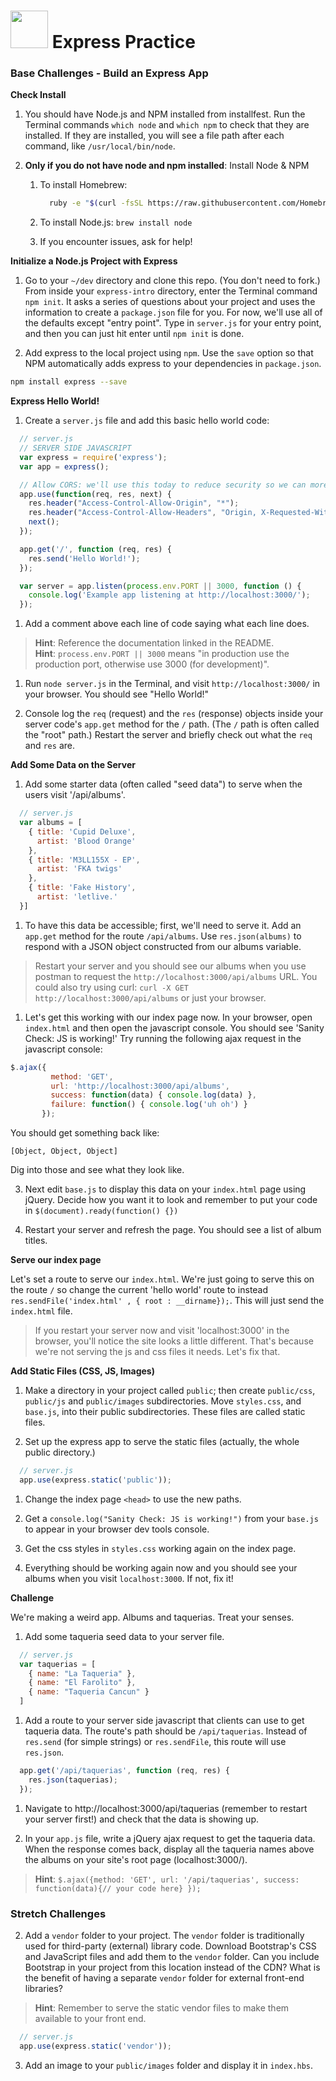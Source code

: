 # <img src="https://cloud.githubusercontent.com/assets/7833470/10423298/ea833a68-7079-11e5-84f8-0a925ab96893.png" width="60"> Express Practice

### Base Challenges - Build an Express App

**Check Install**

1. You should have Node.js and NPM installed from installfest. Run the Terminal commands `which node` and `which npm` to check that they are installed. If they are installed, you will see a file path after each command, like `/usr/local/bin/node`.

1. **Only if you do not have node and npm installed**:
  Install Node & NPM   

    1. To install Homebrew:

        ```bash
          ruby -e "$(curl -fsSL https://raw.githubusercontent.com/Homebrew/install/master/install)"
        ```

    2. To install Node.js: `brew install node`
    3. If you encounter issues, ask for help!

**Initialize a Node.js Project with Express**

1. Go to your `~/dev` directory and clone this repo.  (You don't need to fork.)  From inside your `express-intro` directory, enter the Terminal command `npm init`. It asks a series of questions about your project and uses the information to create a `package.json` file for you. For now, we'll use all of the defaults except "entry point". Type in `server.js` for your entry point, and then you can just hit enter until `npm init` is done.  

2. Add express to the local project using `npm`. Use the `save` option so that NPM automatically adds express to your dependencies in `package.json`.

  ```bash
  npm install express --save
  ```

**Express Hello World!**

1. Create a `server.js` file and add this basic hello world code:

  ```js
    // server.js
    // SERVER SIDE JAVASCRIPT
    var express = require('express');
    var app = express();

    // Allow CORS: we'll use this today to reduce security so we can more easily test our code in the browser.
    app.use(function(req, res, next) {
      res.header("Access-Control-Allow-Origin", "*");
      res.header("Access-Control-Allow-Headers", "Origin, X-Requested-With, Content-Type, Accept");
      next();
    });

    app.get('/', function (req, res) {
      res.send('Hello World!');
    });

    var server = app.listen(process.env.PORT || 3000, function () {
      console.log('Example app listening at http://localhost:3000/');
    });
  ```

1. Add a comment above each line of code saying what each line does.

  > **Hint**: Reference the documentation linked in the README.  
  > **Hint**: `process.env.PORT || 3000` means "in production use the production port, otherwise use 3000 (for development)".

1. Run `node server.js` in the Terminal, and visit `http://localhost:3000/` in your browser. You should see "Hello World!"   

1. Console log the `req` (request) and the `res` (response) objects inside your server code's `app.get` method for the `/` path. (The `/` path is often called the "root" path.) Restart the server and briefly check out what the `req` and `res` are.


**Add Some Data on the Server**

1. Add some starter data  (often called "seed data") to serve when the users visit '/api/albums'.

  ```js
    // server.js
    var albums = [
      { title: 'Cupid Deluxe',
        artist: 'Blood Orange'
      },
      { title: 'M3LL155X - EP',
        artist: 'FKA twigs'
      },
      { title: 'Fake History',
        artist: 'letlive.'
    }]
  ```

1.  To have this data be accessible; first, we'll need to serve it. Add an `app.get` method for the route `/api/albums`.  Use `res.json(albums)` to respond with a JSON object constructed from our albums variable.

  > Restart your server and you should see our albums when you use postman to request the `http://localhost:3000/api/albums` URL.  You could also try using curl: `curl -X GET http://localhost:3000/api/albums` or just your browser.

1. Let's get this working with our index page now.  In your browser, open `index.html` and then open the javascript console.  You should see 'Sanity Check: JS is working!'  Try running the following ajax request in the javascript console:

  ```js
  $.ajax({
           method: 'GET',
           url: 'http://localhost:3000/api/albums',
           success: function(data) { console.log(data) },
           failure: function() { console.log('uh oh') }
         });
  ```

  You should get something back like:
  ```
  [Object, Object, Object]
  ```

  Dig into those and see what they look like.

3. Next edit `base.js` to display this data on your `index.html` page using jQuery.  Decide how you want it to look and remember to put your code in `$(document).ready(function() {})`

4. Restart your server and refresh the page. You should see a list of album titles.

**Serve our index page**

Let's set a route to serve our `index.html`.  We're just going to serve this on the route `/` so change the current 'hello world' route to instead `res.sendFile('index.html' , { root : __dirname});`.  This will just send the `index.html` file.

  > If you restart your server now and visit 'localhost:3000' in the browser, you'll notice the site looks a little different.  That's because we're not serving the js and css files it needs.  Let's fix that.

**Add Static Files (CSS, JS, Images)**

1. Make a directory in your project called `public`; then create `public/css`, `public/js` and `public/images` subdirectories.  Move `styles.css`, and `base.js`, into their public subdirectories.  These files are called static files.

1. Set up the express app to serve the static files (actually, the whole public directory.)

  ```js
    // server.js
    app.use(express.static('public'));
  ```

1. Change the index page `<head>` to use the new paths.

1. Get a `console.log("Sanity Check: JS is working!")` from your `base.js` to appear in your browser dev tools console.

1. Get the css styles in `styles.css` working again on the index page.

1. Everything should be working again now and you should see your albums when you visit `localhost:3000`.  If not, fix it!

**Challenge**

We're making a weird app. Albums and taquerias.  Treat your senses.  

1. Add some taqueria seed data to your server file.

  ```js
    // server.js
    var taquerias = [
      { name: "La Taqueria" },
      { name: "El Farolito" },
      { name: "Taqueria Cancun" }
    ]
  ```

1. Add a route to your server side javascript that clients can use to get taqueria data.  The route's path should be `/api/taquerias`.  Instead of `res.send` (for simple strings) or `res.sendFile`, this route will use `res.json`.


  ```js
    app.get('/api/taquerias', function (req, res) {
      res.json(taquerias);
    });
  ```

1. Navigate to http://localhost:3000/api/taquerias (remember to restart your server first!) and check that the data is showing up.



1. In your `app.js` file, write a jQuery ajax request to get the taqueria data. When the response comes back, display all the taqueria names above the albums on your site's root page (localhost:3000/).  

  > **Hint**: `$.ajax({method: 'GET', url: '/api/taquerias', success: function(data){// your code here} });`


### Stretch Challenges

2. Add a `vendor` folder to your project. The `vendor` folder is traditionally used for third-party (external) library code.  Download Bootstrap's CSS and JavaScript files and add them to the `vendor` folder. Can you include Bootstrap in your project from this location instead of the CDN? What is the benefit of having a separate `vendor` folder for external front-end libraries?

  > **Hint**: Remember to serve the static vendor files to make them available to your front end.

  ```js
    // server.js
    app.use(express.static('vendor'));
  ```

3. Add an image to your `public/images` folder and display it in `index.hbs`.
